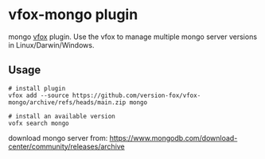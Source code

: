 # vfox-mongo plugin

mongo [vfox](https://github.com/version-fox) plugin. Use the vfox to manage multiple mongo server versions in Linux/Darwin/Windows.

## Usage

```shell
# install plugin
vfox add --source https://github.com/version-fox/vfox-mongo/archive/refs/heads/main.zip mongo

# install an available version
vofx search mongo
```

download mongo server from: https://www.mongodb.com/download-center/community/releases/archive
